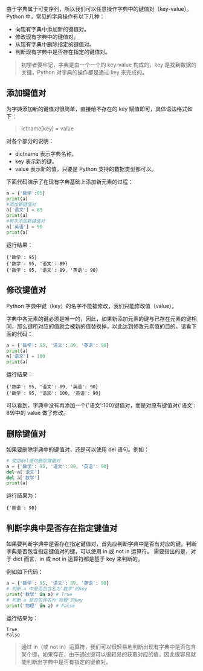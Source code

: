 由于字典属于可变序列，所以我们可以任意操作字典中的键值对（key-value）。Python 中，常见的字典操作有以下几种：
- 向现有字典中添加新的键值对。
- 修改现有字典中的键值对。
- 从现有字典中删除指定的键值对。
- 判断现有字典中是否存在指定的键值对。
> 初学者要牢记，字典是由一个一个的 key-value 构成的，key 是找到数据的关键，Python 对字典的操作都是通过 key 来完成的。

## 添加键值对
为字典添加新的键值对很简单，直接给不存在的 key 赋值即可，具体语法格式如下：
> ictname[key] = value

对各个部分的说明：
- dictname 表示字典名称。
- key 表示新的键。
- value 表示新的值，只要是 Python 支持的数据类型都可以。

下面代码演示了在现有字典基础上添加新元素的过程：
```python
a = {'数学':95}
print(a)
#添加新键值对
a['语文'] = 89
print(a)
#再次添加新键值对
a['英语'] = 90
print(a)
```
运行结果：
```conlse
{'数学': 95}
{'数学': 95, '语文': 89}
{'数学': 95, '语文': 89, '英语': 90}
```

## 修改键值对
Python 字典中键（key）的名字不能被修改，我们只能修改值（value）。

字典中各元素的键必须是唯一的，因此，如果新添加元素的键与已存在元素的键相同，那么键所对应的值就会被新的值替换掉，以此达到修改元素值的目的。请看下面的代码：
```python
a = {'数学': 95, '语文': 89, '英语': 90}
print(a)
a['语文'] = 100
print(a)
```
运行结果：
```conlse
{'数学': 95, '语文': 89, '英语': 90}
{'数学': 95, '语文': 100, '英语': 90}
```

可以看到，字典中没有再添加一个{'语文':100}键值对，而是对原有键值对{'语文': 89}中的 value 做了修改。

## 删除键值对

如果要删除字典中的键值对，还是可以使用 del 语句。例如：
```python
# 使用del语句删除键值对
a = {'数学': 95, '语文': 89, '英语': 90}
del a['语文']
del a['数学']
print(a)
```
运行结果为：
```consle
{'英语': 90}
```

## 判断字典中是否存在指定键值对
如果要判断字典中是否存在指定键值对，首先应判断字典中是否有对应的键。判断字典是否包含指定键值对的键，可以使用 in 或 not in 运算符。
需要指出的是，对于 dict 而言，in 或 not in 运算符都是基于 key 来判断的。

例如如下代码：
```python
a = {'数学': 95, '语文': 89, '英语': 90}
# 判断 a 中是否包含名为'数学'的key
print('数学' in a) # True
# 判断 a 是否包含名为'物理'的key
print('物理' in a) # False
```
运行结果为：
```conlse
True
False
```

> 通过 in（或 not in）运算符，我们可以很轻易地判断出现有字典中是否包含某个键，如果存在，由于通过键可以很轻易的获取对应的值，因此很容易就能判断出字典中是否有指定的键值对。